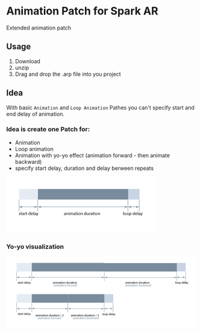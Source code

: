 # Animation Patch for Spark AR

Extended animation patch

## Usage
1. Download 
2. unzip
3. Drag and drop the .arp file into you project

## Idea
With basic `Animation` and `Loop Animation` Pathes you can't specify start and end delay of animation. 

### Idea is create one Patch for:
- Animation
- Loop animation
- Animation with yo-yo effect (animation forward - then animate backward)
- specify start delay, duration and delay berween repeats

[![Timeline illustration](https://github.com/Identeam/sparkar-animation-patch/blob/illustrations/timeline_illustration.png?raw=true "Timeline illustration")](https://github.com/Identeam/sparkar-animation-patch/blob/illustrations/README.md "Timeline illustration")

### Yo-yo visualization
[![yoyo visualisation](https://github.com/Identeam/sparkar-animation-patch/blob/illustrations/timeline_illustration_yoyo.png "yoyo visualisation")](https://github.com/Identeam/sparkar-animation-patch/blob/illustrations/timeline_illustration_yoyo.png "yoyo visualisation")
